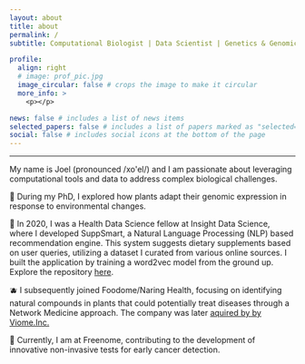 ```yaml
---
layout: about
title: about
permalink: /
subtitle: Computational Biologist | Data Scientist | Genetics & Genomics PhD

profile:
  align: right
  # image: prof_pic.jpg
  image_circular: false # crops the image to make it circular
  more_info: >
    <p></p>

news: false # includes a list of news items
selected_papers: false # includes a list of papers marked as "selected={true}"
social: false # includes social icons at the bottom of the page
---
```


---

My name is Joel (pronounced /xo'el/) and I am passionate about leveraging computational tools and data to address complex biological challenges.

🌱 During my PhD, I explored how plants adapt their genomic expression in response to environmental changes.

🤖 In 2020, I was a Health Data Science fellow at Insight Data Science, where I developed SuppSmart, a Natural Language Processing (NLP) based recommendation engine. This system suggests dietary supplements based on user queries, utilizing a dataset I curated from various online sources. I built the application by training a word2vec model from the ground up. Explore the repository [here](https://github.com/rodriguezmDNA/suppsmart).

🫐 I subsequently joined Foodome/Naring Health, focusing on identifying natural compounds in plants that could potentially treat diseases through a Network Medicine approach. The company was later [aquired by by Viome.Inc.](https://www.prnewswire.com/news-releases/viome-acquires-naring-health-to-further-its-lead-in-personalized-nutrition-and-longevity-301975499.html)

🧪 Currently, I am at Freenome, contributing to the development of innovative non-invasive tests for early cancer detection.
